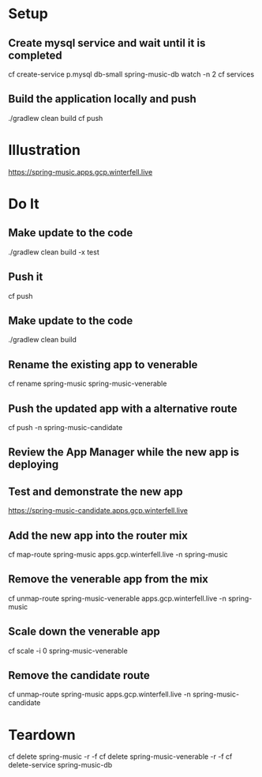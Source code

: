 # Setup

## Create mysql service and wait until it is completed
cf create-service p.mysql db-small spring-music-db
watch -n 2 cf services

## Build the application locally and push
./gradlew clean build
cf push

# Illustration
https://spring-music.apps.gcp.winterfell.live

# Do It

## Make update to the code
./gradlew clean build -x test

## Push it
cf push

## 

## Make update to the code
./gradlew clean build

## Rename the existing app to venerable
cf rename spring-music spring-music-venerable

## Push the updated app with a alternative route
cf push -n spring-music-candidate
 
## Review the App Manager while the new app is deploying

## Test and demonstrate the new app
https://spring-music-candidate.apps.gcp.winterfell.live

## Add the new app into the router mix
cf map-route spring-music apps.gcp.winterfell.live -n spring-music

## Remove the venerable app from the mix
cf unmap-route spring-music-venerable apps.gcp.winterfell.live -n spring-music

## Scale down the venerable app
cf scale -i 0 spring-music-venerable

## Remove the candidate route
cf unmap-route spring-music apps.gcp.winterfell.live -n spring-music-candidate

# Teardown
cf delete spring-music -r -f
cf delete spring-music-venerable -r -f
cf delete-service spring-music-db
